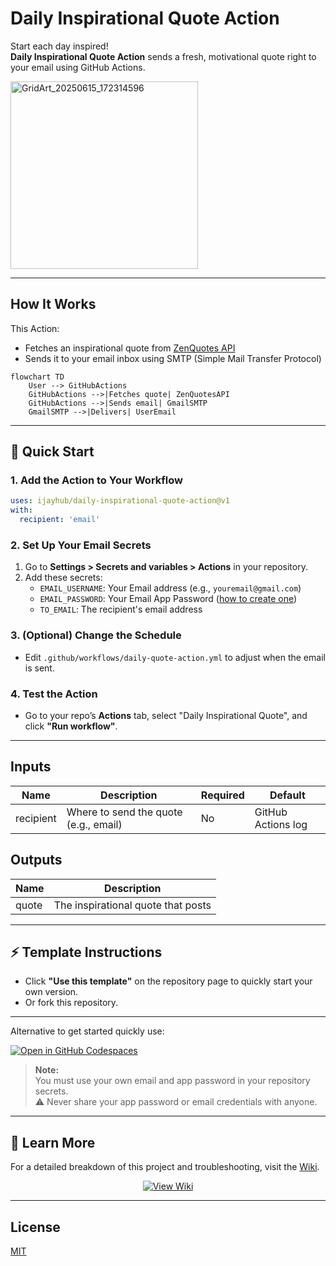 # Daily Inspirational Quote Action

Start each day inspired!  
**Daily Inspirational Quote Action** sends a fresh, motivational quote right to your email using GitHub Actions.

<img src="https://github.com/user-attachments/assets/48929d81-d282-41f4-91c0-c9323151c9e9" alt="GridArt_20250615_172314596" width="300" height="300">



---

## How It Works

This Action:
- Fetches an inspirational quote from [ZenQuotes API](https://zenquotes.io/)
- Sends it to your email inbox using SMTP (Simple Mail Transfer Protocol)

```mermaid
flowchart TD
    User --> GitHubActions
    GitHubActions -->|Fetches quote| ZenQuotesAPI
    GitHubActions -->|Sends email| GmailSMTP
    GmailSMTP -->|Delivers| UserEmail
```

---

## 🚀 Quick Start

### 1. Add the Action to Your Workflow

```yaml
uses: ijayhub/daily-inspirational-quote-action@v1
with:
  recipient: 'email'
```

### 2. Set Up Your Email Secrets

1. Go to **Settings > Secrets and variables > Actions** in your repository.
2. Add these secrets:
   - `EMAIL_USERNAME`: Your Email address (e.g., `youremail@gmail.com`)
   - `EMAIL_PASSWORD`: Your Email App Password ([how to create one](https://support.google.com/accounts/answer/185833?hl=en))
   - `TO_EMAIL`: The recipient's email address

### 3. (Optional) Change the Schedule

- Edit `.github/workflows/daily-quote-action.yml` to adjust when the email is sent.

### 4. Test the Action

- Go to your repo’s **Actions** tab, select "Daily Inspirational Quote", and click **"Run workflow"**.

---

## Inputs

| Name      | Description                              | Required | Default                |
|-----------|------------------------------------------|----------|------------------------|
| recipient | Where to send the quote (e.g., email)    | No       | GitHub Actions log     |

## Outputs

| Name  | Description                        |
|-------|------------------------------------|
| quote | The inspirational quote that posts |

---

## ⚡ Template Instructions

- Click **"Use this template"** on the repository page to quickly start your own version.
- Or fork this repository.

---
Alternative to get started quickly use:

[![Open in GitHub Codespaces](https://github.com/codespaces/badge.svg)](https://codespaces.new/ijayhub/daily-quote-action)


> **Note:**  
> You must use your own email and app password in your repository secrets.  
> ⚠️ Never share your app password or email credentials with anyone.

---

## 📖 Learn More

For a detailed breakdown of this project and troubleshooting, visit the [Wiki](https://github.com/ijayhub/daily-quote-action/wiki).

<p align="center">
  <a href="https://github.com/ijayhub/daily-quote-action/wiki" target="_blank">
    <img src="https://img.shields.io/badge/View-Wiki-blue?style=for-the-badge&logo=github" alt="View Wiki">
  </a>
</p>

---

## License

[MIT](LICENSE)
